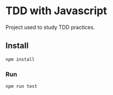 # TDD with Javascript

Project used to study TDD practices.

## Install

`npm install`

### Run

`npm run test`
